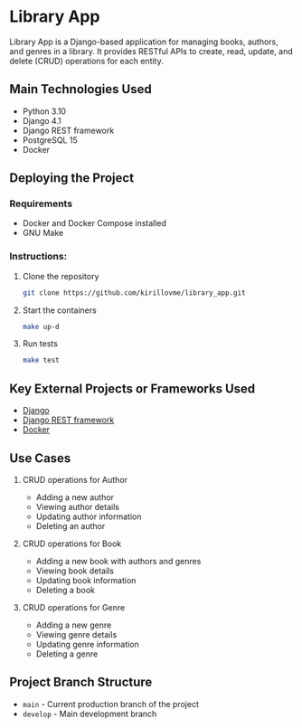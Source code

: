 # Library App

Library App is a Django-based application for managing books, authors, and genres in a library. It provides RESTful APIs to create, read, update, and delete (CRUD) operations for each entity.

## Main Technologies Used

- Python 3.10
- Django 4.1 
- Django REST framework
- PostgreSQL 15
- Docker

## Deploying the Project

### Requirements
- Docker and Docker Compose installed
- GNU Make

### Instructions:
1. Clone the repository
   ```bash
   git clone https://github.com/kirillovme/library_app.git
   ``` 
2. Start the containers
   ```bash
   make up-d
   ```
3. Run tests
   ```bash
   make test
   ```

## Key External Projects or Frameworks Used

- [Django](https://www.djangoproject.com/)
- [Django REST framework](https://www.django-rest-framework.org/)
- [Docker](https://www.docker.com/)

## Use Cases

1. CRUD operations for Author
   - Adding a new author
   - Viewing author details
   - Updating author information
   - Deleting an author

2. CRUD operations for Book
   - Adding a new book with authors and genres
   - Viewing book details
   - Updating book information
   - Deleting a book

3. CRUD operations for Genre
   - Adding a new genre
   - Viewing genre details
   - Updating genre information
   - Deleting a genre

## Project Branch Structure

- `main` - Current production branch of the project
- `develop` - Main development branch
